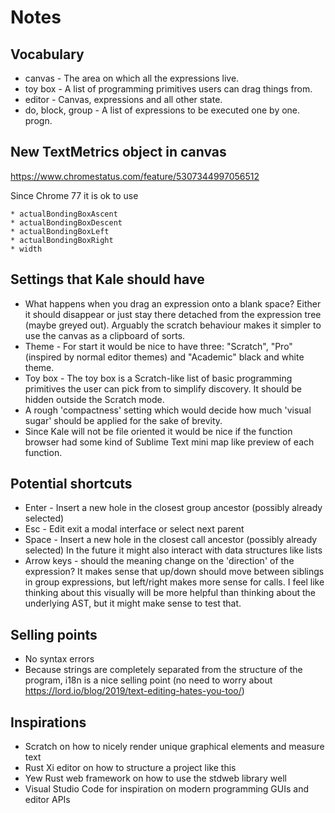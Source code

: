 # Notes

## Vocabulary 

* canvas - The area on which all the expressions live.
* toy box - A list of programming primitives users can drag things from.
* editor - Canvas, expressions and all other state.
* do, block, group - A list of expressions to be executed one by one. progn.

## New TextMetrics object in canvas

https://www.chromestatus.com/feature/5307344997056512

Since Chrome 77 it is ok to use

    * actualBondingBoxAscent
    * actualBondingBoxDescent
    * actualBondingBoxLeft
    * actualBondingBoxRight
    * width

## Settings that Kale should have

* What happens when you drag an expression onto a blank space? Either it should
  disappear or just stay there detached from the expression tree (maybe greyed
  out). Arguably the scratch behaviour makes it simpler to use the canvas
  as a clipboard of sorts.
* Theme - For start it would be nice to have three: "Scratch", "Pro" (inspired
  by normal editor themes) and "Academic" black and white theme.
* Toy box - The toy box is a Scratch-like list of basic programming primitives
  the user can pick from to simplify discovery. It should be hidden outside the
  Scratch mode.
* A rough 'compactness' setting which would decide how much 'visual sugar'
  should be applied for the sake of brevity.
* Since Kale will not be file oriented it would be nice if the function browser
  had some kind of Sublime Text mini map like preview of each function.

## Potential shortcuts

* Enter - Insert a new hole in the closest group ancestor (possibly already selected)
* Esc - Edit exit a modal interface or select next parent
* Space - Insert a new hole in the closest call ancestor (possibly already selected)
  In the future it might also interact with data structures like lists
* Arrow keys - should the meaning change on the 'direction' of the expression?
  It makes sense that up/down should move between siblings in group expressions,
  but left/right makes more sense for calls. I feel like thinking about this
  visually will be more helpful than thinking about the underlying AST, but it
  might make sense to test that.

## Selling points

* No syntax errors
* Because strings are completely separated from the structure of the program,
  i18n is a nice selling point (no need to worry about https://lord.io/blog/2019/text-editing-hates-you-too/)

## Inspirations

* Scratch on how to nicely render unique graphical elements and measure text
* Rust Xi editor on how to structure a project like this
* Yew Rust web framework on how to use the stdweb library well
* Visual Studio Code for inspiration on modern programming GUIs and editor APIs